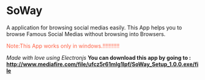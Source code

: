 # SoWay
A application for browsing social medias easily.
This App helps you to browse Famous Social Medias without browsing into Browsers.
 <font color="Tomato"><p> Note:This App works only in windows.!!!!!!!!!!!</p></font>
 <i>Made with love using Electronjs</i>
<b>You can download this app by going to : http://www.mediafire.com/file/ufcz5r61mlg1lpf/SoWay_Setup_1.0.0.exe/file
